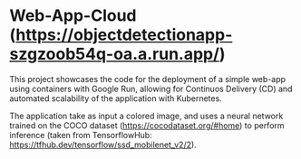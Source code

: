 # Web-App-Cloud (https://objectdetectionapp-szgzoob54q-oa.a.run.app/)
This project showcases the code for the deployment of a simple web-app using containers with Google Run, allowing for Continuos Delivery (CD) and automated scalability of the application with Kubernetes. 

The application take as input a colored image, and uses a neural network trained on the COCO dataset (https://cocodataset.org/#home) to perform inference (taken from TensorflowHub: https://tfhub.dev/tensorflow/ssd_mobilenet_v2/2).
